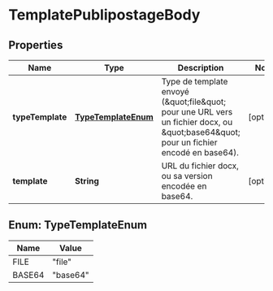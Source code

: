 # TemplatePublipostageBody

## Properties
Name | Type | Description | Notes
------------ | ------------- | ------------- | -------------
**typeTemplate** | [**TypeTemplateEnum**](#TypeTemplateEnum) | Type de template envoyé (\&quot;file\&quot; pour une URL vers un fichier docx, ou \&quot;base64\&quot; pour un fichier encodé en base64). |  [optional]
**template** | **String** | URL du fichier docx, ou sa version encodée en base64. |  [optional]

<a name="TypeTemplateEnum"></a>
## Enum: TypeTemplateEnum
Name | Value
---- | -----
FILE | &quot;file&quot;
BASE64 | &quot;base64&quot;
